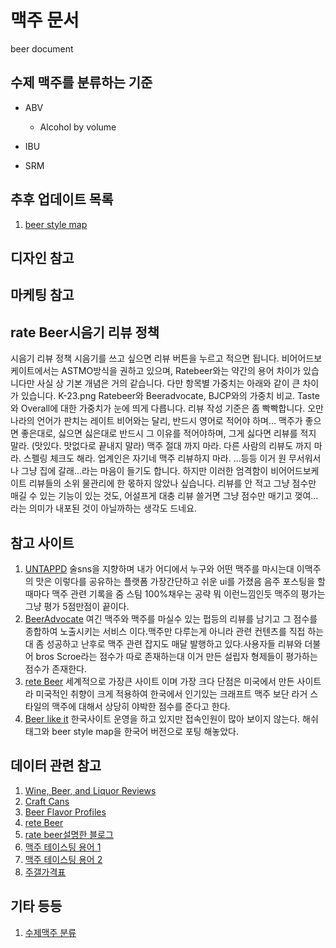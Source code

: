 # 맥주 문서
beer document

## 수제 맥주를 분류하는 기준
 - ABV
    - Alcohol by volume

 - IBU
 - SRM

## 추후 업데이트 목록
1. [beer style map](https://www.google.com/search?q=beer+style+map&newwindow=1&source=lnms&tbm=isch&sa=X&ved=0ahUKEwiqzsapqZHjAhWDU7wKHS1qAMgQ_AUIECgB&biw=1920&bih=978)

## 디자인 참고

## 마케팅 참고

## rate Beer시음기 리뷰 정책
 시음기 리뷰 정책
 시음기를 쓰고 싶으면 리뷰 버튼을 누르고 적으면 됩니다.
 비어어드보케이트에서는 ASTMO방식을 권하고 있으며,
 Ratebeer와는 약간의 용어 차이가 있습니다만 사실 상 기본 개념은 거의 같습니다.
 다만 항목별 가중치는 아래와 같이 큰 차이가 있습니다.
 K-23.png
 Ratebeer와 Beeradvocate, BJCP와의 가중치 비교. Taste와 Overall에 대한 가중치가 눈에 띄게 다릅니다.
 리뷰 작성 기준은 좀 빡빡합니다. 
 오만나라의 언어가 판치는 레이트 비어와는 달리, 반드시 영어로 적어야 하며...
 맥주가 좋으면 좋은대로, 싫으면 싫은대로 반드시 그 이유를 적어야하며, 그게 싫다면 리뷰를 적지 말라. (맛있다. 맛없다로 끝내지 말라)
 맥주 절대 까지 마라.
 다른 사람의 리뷰도 까지 마라.
 스펠링 체크도 해라.
 업계인은 자기네 맥주 리뷰하지 마라.
 ...등등 이거 원 무서워서 나 그냥 집에 갈래...라는 마음이 들기도 합니다.
 하지만 이러한 엄격함이 비어어드보케이트 리뷰들의 소위 물관리에 한 몫하지 않았나 싶습니다.
 리뷰를 안 적고 그냥 점수만 매길 수 있는 기능이 있는 것도, 어설프게 대충 리뷰 쓸거면 그냥 점수만 매기고 껒여...라는 의미가 내포된 것이 아닐까하는 생각도 드네요.


## 참고 사이트
1. [UNTAPPD](https://untappd.com/search?q=beer&type=beer&sort=all) 술sns을 지향하며 내가 어디에서 누구와 어떤 맥주를 마시는대 이맥주의 맛은 이렇다를 공유하는 플랫폼 가장간단하고 쉬운 ui를 가졌음 음주 포스팅을 할때마다 맥주 관련 기록을 줌 스팀 100%채우는 공략 뭐 이런느낌인듯 맥주의 평가는 그냥 평가 5점만점이 끝이다.
2. [BeerAdvocate](https://www.beeradvocate.com/) 여긴 맥주와 맥주를 마실수 있는 펍등의 리뷰를 남기고 그 점수를 종합하여 노출시키는 서비스 이다.맥주만 다루는게 아니라 관련 컨텐츠를 직접 하는대 좀 성공하고 난후로 맥주 관련 잡지도 매달 발행하고 있다.사용자들 리뷰와 더불어 bros Scroe라는 점수가 따로 존재하는대 이거 만든 설립자 형제들이 평가하는 점수가 존재한다.
3. [rete Beer](https://www.ratebeer.com/) 세계적으로 가장큰 사이트 이며 가장 크다 단점은 미국에서 만든 사이트라 미국적인 취향이 크게 적용하여 한국에서 인기있는 크래프트 맥주 보단 라거 스타일의 맥주에 대해서 상당히 야박한 점수를 준다고 한다.
4. [Beer like it](https://beerlikeit.com/main.do) 한국사이트 운영을 하고 있지만 접속인원이 많아 보이지 않는다. 해쉬태그와 beer style map을 한국어 버전으로 포팅 해놓았다.

## 데이터 관련 참고
1. [Wine, Beer, and Liquor Reviews](https://data.world/datafiniti/wine-beer-and-liquor-reviews)
2. [Craft Cans](https://www.kaggle.com/nickhould/craft-cans)
3. [Beer Flavor Profiles](https://www.tekutavern.beer/beer-flavor-profiles)
4. [rete Beer](https://www.ratebeer.com/)
5. [rate beer설명한 블로그](http://www.beerforum.co.kr/article_beer/96427)
6. [맥주 테이스팅 용어 1](https://themonk.tistory.com/9)
7. [맥주 테이스팅 용어 2](https://www.facebook.com/creebkorea/photos/%EB%A7%A5%EC%A3%BC%EB%A5%BC-%EC%9D%BD%EC%96%B4%EC%A3%BC%EB%8A%94-%EC%82%AC%EB%9E%8C%EB%93%A4-%ED%85%8C%EC%9D%B4%EC%8A%A4%ED%8C%85-%EC%9A%A9%EC%96%B4-body-%EB%B0%94%EB%94%94%ED%8E%B8%EB%B0%94%EB%94%94%EA%B0%90%EC%9D%80-%EB%A7%A5%EC%A3%BC%EC%9D%98-%EC%B4%89%EA%B0%90%EC%9D%84-%ED%91%9C%ED%98%84%ED%95%98%EB%8A%94-%EC%9A%A9%EC%96%B4%EC%9E%85%EB%8B%88%EB%8B%A4-%EB%A7%A5%EC%A3%BC-%ED%8F%89%EA%B0%80-%EC%9A%94%EC%86%8C%EC%97%90%EC%84%9C%EB%8A%94-mouthfeel-%EC%9E%85%EC%95%88-%EB%8A%90%EB%82%8C/244079996361490/)
8. [주갤가격표](https://docs.google.com/spreadsheets/d/1mZos-qRBEfH5Ud6vNdEKTUTVnGPdeZrvEj1H5oATzsA/edit#gid=257490207)

## 기타 등등
1. [수제맥주 분류](https://pubbronx.tistory.com/6)
